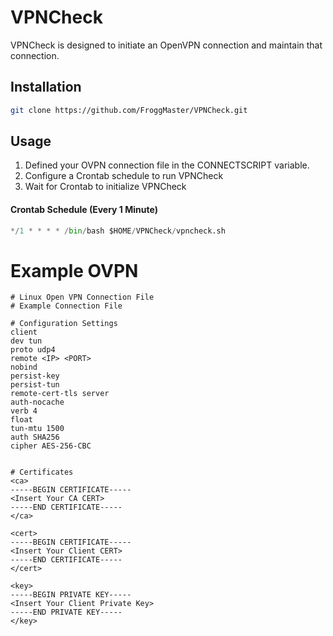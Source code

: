 # VPNCheck

VPNCheck is designed to initiate an OpenVPN connection and maintain that connection. 

## Installation

```bash
git clone https://github.com/FroggMaster/VPNCheck.git
```

## Usage
1) Defined your OVPN connection file in the CONNECTSCRIPT variable.
2) Configure a Crontab schedule to run VPNCheck
3) Wait for Crontab to initialize VPNCheck 

#### Crontab Schedule (Every 1 Minute)
```python
*/1 * * * * /bin/bash $HOME/VPNCheck/vpncheck.sh
```

# Example OVPN
```
# Linux Open VPN Connection File
# Example Connection File

# Configuration Settings
client
dev tun
proto udp4
remote <IP> <PORT>
nobind
persist-key
persist-tun
remote-cert-tls server
auth-nocache
verb 4
float
tun-mtu 1500
auth SHA256
cipher AES-256-CBC


# Certificates
<ca>
-----BEGIN CERTIFICATE-----
<Insert Your CA CERT>
-----END CERTIFICATE-----
</ca>

<cert>
-----BEGIN CERTIFICATE-----
<Insert Your Client CERT>
-----END CERTIFICATE-----
</cert>

<key>
-----BEGIN PRIVATE KEY-----
<Insert Your Client Private Key>
-----END PRIVATE KEY-----
</key>
```
